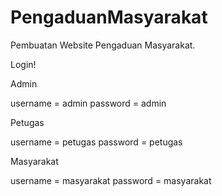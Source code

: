 # PengaduanMasyarakat
Pembuatan Website Pengaduan Masyarakat.

Login!

Admin

username = admin
password = admin

Petugas

username = petugas
password = petugas

Masyarakat

username = masyarakat
password = masyarakat
